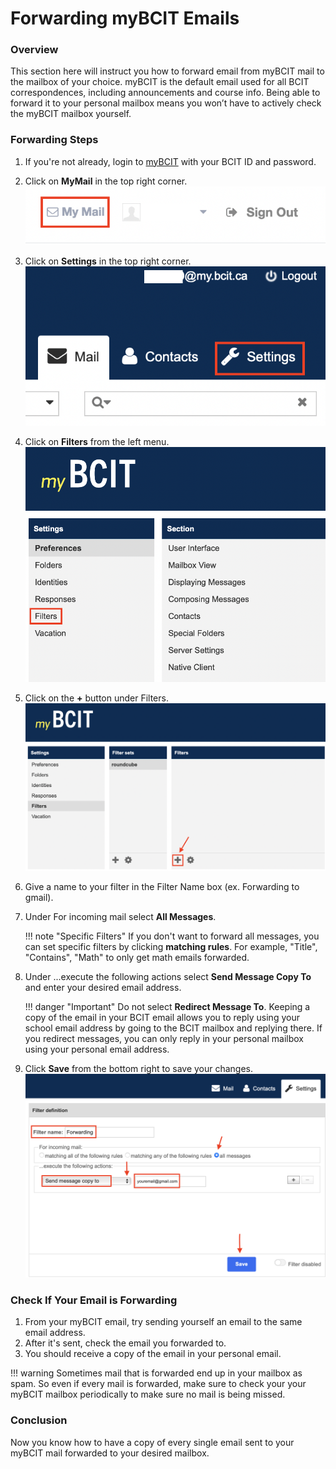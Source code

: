 # Forwarding myBCIT Emails

### Overview

This section here will instruct you how to forward email from myBCIT mail to the mailbox of your choice. myBCIT is the default email used for all BCIT correspondences, including announcements and course info. Being able to forward it to your personal mailbox means you won’t have to actively check the myBCIT mailbox yourself.

### Forwarding Steps

1. If you're not already, login to [myBCIT](https://my.bcit.ca) with your BCIT ID and password.
2. Click on **MyMail** in the top right corner.
![image](./Patty's%20Screenshots/COMM%20Screenshots/Screen%20Shot%202023-03-23%20at%204.44.22%20PM.png)
3. Click on **Settings** in the top right corner.  
![images](./Patty's%20Screenshots/COMM%20Screenshots/Screen%20Shot%202023-03-23%20at%204.46.43%20PM.png)
4. Click on **Filters** from the left menu.
![image](./Patty's%20Screenshots/COMM%20Screenshots/Screen%20Shot%202023-03-23%20at%204.49.21%20PM.png)
5. Click on the **+** button under Filters.
![image](./Patty's%20Screenshots/COMM%20Screenshots/Screen%20Shot%202023-03-23%20at%204.51.26%20PM.png)
6. Give a name to your filter in the Filter Name box (ex. Forwarding to gmail).
7. Under For incoming mail select **All Messages**.  
  
    !!! note "Specific Filters"
        If you don't want to forward all messages, you can set specific filters by clicking **matching rules**. For example, "Title", "Contains", "Math" to only get math emails forwarded.

8. Under ...execute the following actions select **Send Message Copy To** and enter your desired email address.

    !!! danger "Important"
        Do not select **Redirect Message To**. Keeping a copy of the email in your BCIT email allows you to reply using your school email address by going to the BCIT mailbox and replying there. If you redirect messages, you can only reply in your personal mailbox using your personal email address.

9. Click **Save** from the bottom right to save your changes.
![image](./Patty's%20Screenshots/COMM%20Screenshots/Screen%20Shot%202023-03-23%20at%204.54.06%20PM.png)

### Check If Your Email is Forwarding

1. From your myBCIT email, try sending yourself an email to the same email address.
2. After it's sent, check the email you forwarded to.
3. You should receive a copy of the email in your personal email.

!!! warning
    Sometimes mail that is forwarded end up in your mailbox as spam. So even if every mail is forwarded, make sure to check your your myBCIT mailbox periodically to make sure no mail is being missed.

### Conclusion

Now you know how to have a copy of every single email sent to your myBCIT mail forwarded to your desired mailbox.
